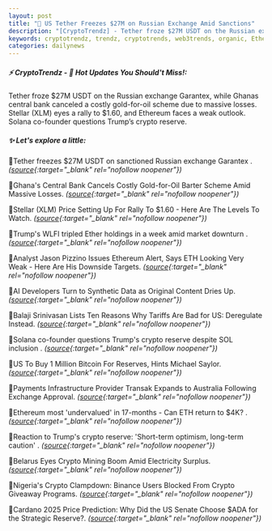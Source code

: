```yaml
---
layout: post
title: "🌌 US Tether Freezes $27M on Russian Exchange Amid Sanctions"
description: "[CryptoTrendz] - Tether froze $27M USDT on the Russian exchange Garantex, while Ghanas central bank canceled a costly gold-for-oil scheme due to massive losses. Stellar (XLM) eyes a rally to $1.60, and Ethereum faces a weak outlook. Solana co-founder questions Trump’s crypto reserve."
keywords: cryptotrendz, trendz, cryptotrends, web3trends, organic, Ethereum, USDT, Cardano, SOL, Australia, Binance, Token, ETH, crypto, Bitcoin, market, Mining
categories: dailynews
---
```


##### ⚡ CryptoTrendz - 📌 *Hot Updates You Should't Miss!:*

Tether froze $27M USDT on the Russian exchange Garantex, while Ghanas central bank canceled a costly gold-for-oil scheme due to massive losses. Stellar (XLM) eyes a rally to $1.60, and Ethereum faces a weak outlook. Solana co-founder questions Trump’s crypto reserve.

##### ✨ *Let's explore a little:*


🔹Tether freezes $27M USDT on sanctioned Russian exchange Garantex . *([source](https://s.avyag.com/g03t){:target="_blank" rel="nofollow noopener"})*

🔹Ghana's Central Bank Cancels Costly Gold-for-Oil Barter Scheme Amid Massive Losses. *([source](https://s.avyag.com/m71s){:target="_blank" rel="nofollow noopener"})*

🔹Stellar (XLM) Price Setting Up For Rally To $1.60 - Here Are The Levels To Watch. *([source](https://s.avyag.com/kwqe){:target="_blank" rel="nofollow noopener"})*

🔹Trump's WLFI tripled Ether holdings in a week amid market downturn . *([source](https://s.avyag.com/zyoq){:target="_blank" rel="nofollow noopener"})*

🔹Analyst Jason Pizzino Issues Ethereum Alert, Says ETH Looking Very Weak - Here Are His Downside Targets. *([source](https://s.avyag.com/29mr){:target="_blank" rel="nofollow noopener"})*

🔹AI Developers Turn to Synthetic Data as Original Content Dries Up. *([source](https://s.avyag.com/m47l){:target="_blank" rel="nofollow noopener"})*

🔹Balaji Srinivasan Lists Ten Reasons Why Tariffs Are Bad for US: Deregulate Instead. *([source](https://s.avyag.com/6e2j){:target="_blank" rel="nofollow noopener"})*

🔹Solana co-founder questions Trump's crypto reserve despite SOL inclusion . *([source](https://s.avyag.com/jhq4){:target="_blank" rel="nofollow noopener"})*

🔹US To Buy 1 Million Bitcoin For Reserves, Hints Michael Saylor. *([source](https://s.avyag.com/631d){:target="_blank" rel="nofollow noopener"})*

🔹Payments Infrastructure Provider Transak Expands to Australia Following Exchange Approval. *([source](https://s.avyag.com/2fiy){:target="_blank" rel="nofollow noopener"})*

🔹Ethereum most 'undervalued' in 17-months - Can ETH return to $4K? . *([source](https://s.avyag.com/3b1x){:target="_blank" rel="nofollow noopener"})*

🔹Reaction to Trump's crypto reserve: 'Short-term optimism, long-term caution' . *([source](https://s.avyag.com/3qnp){:target="_blank" rel="nofollow noopener"})*

🔹Belarus Eyes Crypto Mining Boom Amid Electricity Surplus. *([source](https://s.avyag.com/5fqq){:target="_blank" rel="nofollow noopener"})*

🔹Nigeria's Crypto Clampdown: Binance Users Blocked From Crypto Giveaway Programs. *([source](https://s.avyag.com/h95q){:target="_blank" rel="nofollow noopener"})*

🔹Cardano 2025 Price Prediction: Why Did the US Senate Choose $ADA for the Strategic Reserve?. *([source](https://s.avyag.com/69c7){:target="_blank" rel="nofollow noopener"})*
